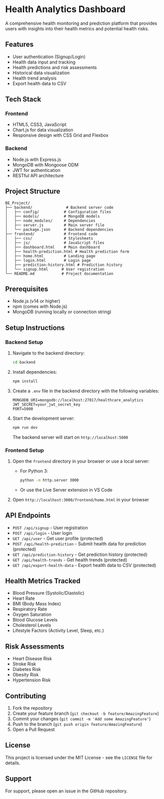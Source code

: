 # Health Analytics Dashboard

A comprehensive health monitoring and prediction platform that provides users with insights into their health metrics and potential health risks.

## Features

- User authentication (Signup/Login)
- Health data input and tracking
- Health predictions and risk assessments
- Historical data visualization
- Health trend analysis
- Export health data to CSV

## Tech Stack

### Frontend
- HTML5, CSS3, JavaScript
- Chart.js for data visualization
- Responsive design with CSS Grid and Flexbox

### Backend
- Node.js with Express.js
- MongoDB with Mongoose ODM
- JWT for authentication
- RESTful API architecture

## Project Structure

```
BE_Project/
├── backend/               # Backend server code
│   ├── config/           # Configuration files
│   ├── models/           # MongoDB models
│   ├── node_modules/     # Dependencies
│   ├── server.js         # Main server file
│   └── package.json      # Backend dependencies
├── frontend/             # Frontend code
│   ├── css/              # Stylesheets
│   ├── js/               # JavaScript files
│   ├── dashboard.html    # Main dashboard
│   ├── health-prediction.html # Health prediction form
│   ├── home.html         # Landing page
│   ├── login.html        # Login page
│   ├── prediction-history.html # Prediction history
│   └── signup.html      # User registration
└── README.md            # Project documentation
```

## Prerequisites

- Node.js (v14 or higher)
- npm (comes with Node.js)
- MongoDB (running locally or connection string)

## Setup Instructions

### Backend Setup

1. Navigate to the backend directory:
   ```bash
   cd backend
   ```

2. Install dependencies:
   ```bash
   npm install
   ```

3. Create a `.env` file in the backend directory with the following variables:
   ```
   MONGODB_URI=mongodb://localhost:27017/healthcare_analytics
   JWT_SECRET=your_jwt_secret_key
   PORT=5000
   ```

4. Start the development server:
   ```bash
   npm run dev
   ```
   The backend server will start on `http://localhost:5000`

### Frontend Setup

1. Open the `frontend` directory in your browser or use a local server:
   - For Python 3:
     ```bash
     python -m http.server 3000
     ```
   - Or use the Live Server extension in VS Code

2. Open `http://localhost:3000/frontend/home.html` in your browser

## API Endpoints

- `POST /api/signup` - User registration
- `POST /api/login` - User login
- `GET /api/user` - Get user profile (protected)
- `POST /api/health-prediction` - Submit health data for prediction (protected)
- `GET /api/prediction-history` - Get prediction history (protected)
- `GET /api/health-trends` - Get health trends (protected)
- `GET /api/export-health-data` - Export health data to CSV (protected)

## Health Metrics Tracked

- Blood Pressure (Systolic/Diastolic)
- Heart Rate
- BMI (Body Mass Index)
- Respiratory Rate
- Oxygen Saturation
- Blood Glucose Levels
- Cholesterol Levels
- Lifestyle Factors (Activity Level, Sleep, etc.)

## Risk Assessments

- Heart Disease Risk
- Stroke Risk
- Diabetes Risk
- Obesity Risk
- Hypertension Risk

## Contributing

1. Fork the repository
2. Create your feature branch (`git checkout -b feature/AmazingFeature`)
3. Commit your changes (`git commit -m 'Add some AmazingFeature'`)
4. Push to the branch (`git push origin feature/AmazingFeature`)
5. Open a Pull Request

## License

This project is licensed under the MIT License - see the `LICENSE` file for details.

## Support

For support, please open an issue in the GitHub repository.